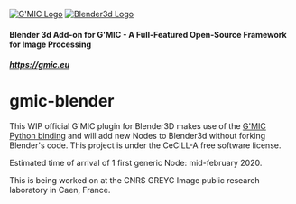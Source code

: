<a href="https://gmic.eu">![G'MIC Logo](https://gmic.eu/img/logo4.jpg)</a>
<a href="https://www.blender.org">![Blender3d Logo](https://download.blender.org/branding/blender_logo_socket.png)</a>

#### 
#### Blender 3d Add-on for G'MIC - A Full-Featured Open-Source Framework for Image Processing
##### https://gmic.eu
# gmic-blender


This WIP official G'MIC plugin for Blender3D makes use of the [G'MIC Python binding](https://github.com/dtschump/gmic-py) and will add new Nodes to Blender3d without forking Blender's code. This project is under the CeCILL-A free software license.

Estimated time of arrival of 1 first generic Node: mid-february 2020.

This is being worked on at the CNRS GREYC Image public research laboratory in Caen, France.
